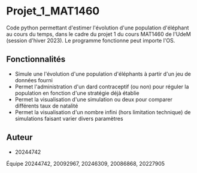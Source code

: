 # Projet_1_MAT1460
Code python permettant d'estimer l'évolution d'une population d'éléphant au cours du temps, dans le cadre du projet 1 du cours MAT1460 de l'UdeM (session d'hiver 2023). Le programme fonctionne peut importe l'OS.

## Fonctionnalités

- Simule une l'évolution d'une population d'éléphants à partir d'un jeu de données fourni
- Permet l'administration d'un dard contraceptif (ou non) pour réguler la population en fonction d'une stratégie déjà établie
- Permet la visualisation d'une simulation ou deux pour comparer différents taux de natalité
- Permet la visualisation d'un nombre infini (hors limitation technique) de simulations faisant varier divers paramètres



## Auteur

- 20244742

Équipe 20244742, 20092967, 20246309, 20086868, 20227905